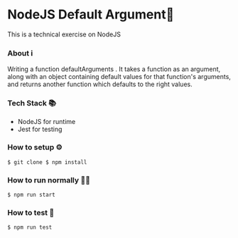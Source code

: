 # NodeJS Default Argument🍏
This is a technical exercise on NodeJS

### About ℹ️

Writing a function defaultArguments . It takes a function as an argument, along with an object
containing default values for that function's arguments, and returns another function which defaults to the right values.

### Tech Stack 📚

 - NodeJS for runtime
 - Jest for testing

### How to setup ⚙️

``
$ git clone
$ npm install
``

### How to run normally 🏃‍♂️

``
$ npm run start
``

### How to test 🧪

``
$ npm run test
``